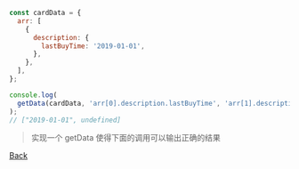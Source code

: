 ```javascript
const cardData = {
  arr: [
    {
      description: {
        lastBuyTime: '2019-01-01',
      },
    },
  ],
};

console.log(
  getData(cardData, 'arr[0].description.lastBuyTime', 'arr[1].description'),
);
// ["2019-01-01", undefined]
```

> 实现一个 getData 使得下面的调用可以输出正确的结果

[Back](./share.md#遇到的问题)
